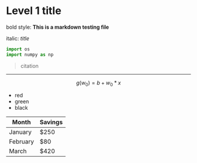 # Level 1 title

bold style: **This is a markdown testing file**

italic: *title*

```python
import os
import numpy as np
```

> citation

***

$$
g(w_0) = b + w_0 * x
$$

- red
- green
- black

| Month    | Savings |
| -------- | ------- |
| January  | $250    |
| February | $80     |
| March    | $420    |
